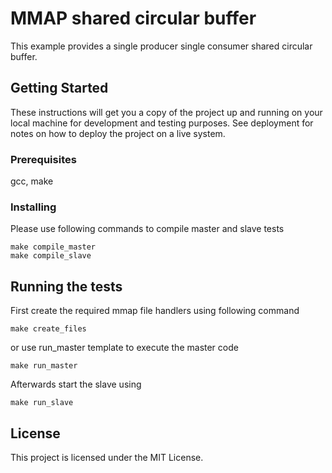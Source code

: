 # MMAP shared circular buffer

This example provides a single producer single consumer shared circular buffer.

## Getting Started

These instructions will get you a copy of the project up and running on your local machine for development and testing purposes. See deployment for notes on how to deploy the project on a live system.

### Prerequisites

gcc, make

### Installing

Please use following commands to compile master and slave tests
``` 
make compile_master
make compile_slave
``` 

## Running the tests

First create the required mmap file handlers using following command
``` 
make create_files
``` 
or use run_master template to execute the master code
``` 
make run_master
``` 
Afterwards start the slave using 
``` 
make run_slave
``` 

## License

This project is licensed under the MIT License.

